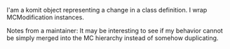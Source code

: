 I'am a komit object representing a change in a class definition. 
I wrap MCModification instances.

Notes from a maintainer: It may be interesting to see if my behavior cannot be simply merged into the MC hierarchy instead of somehow duplicating. 